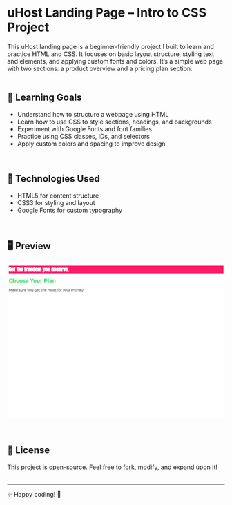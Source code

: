 # uHost Landing Page – Intro to CSS Project

This uHost landing page is a beginner-friendly project I built to learn and practice HTML and CSS. It focuses on basic layout structure, styling text and elements, and applying custom fonts and colors. It’s a simple web page with two sections: a product overview and a pricing plan section.
<br><br>

## 🎯 Learning Goals
- Understand how to structure a webpage using HTML
- Learn how to use CSS to style sections, headings, and backgrounds
- Experiment with Google Fonts and font families
- Practice using CSS classes, IDs, and selectors
- Apply custom colors and spacing to improve design
<br>

## 🔧 Technologies Used
- HTML5 for content structure
- CSS3 for styling and layout
- Google Fonts for custom typography
<br>

## 🖥️ Preview
<p align="center"><img src="webPreview.png" width="700"></p>
<br>

## 📜 License
This project is open-source. Feel free to fork, modify, and expand upon it!
<br><br>


---

✨ Happy coding! 🚀
